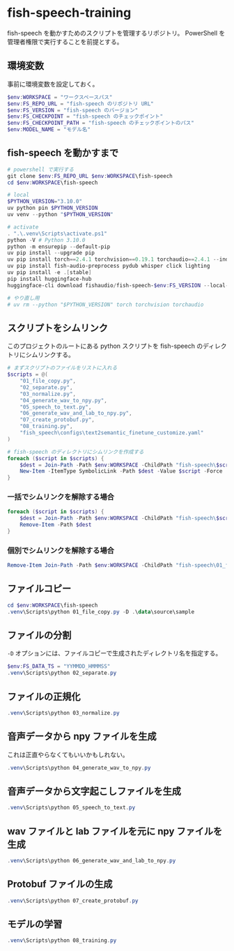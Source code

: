 # fish-speech-training

fish-speech を動かすためのスクリプトを管理するリポジトリ。
PowerShell を管理者権限で実行することを前提とする。

## 環境変数

事前に環境変数を設定しておく。

```powershell
$env:WORKSPACE = "ワークスペースパス"
$env:FS_REPO_URL = "fish-speech のリポジトリ URL"
$env:FS_VERSION = "fish-speech のバージョン"
$env:FS_CHECKPOINT = "fish-speech のチェックポイント"
$env:FS_CHECKPOINT_PATH = "fish-speech のチェックポイントのパス"
$env:MODEL_NAME = "モデル名"
```

## fish-speech を動かすまで

```powershell
# powershell で実行する
git clone $env:FS_REPO_URL $env:WORKSPACE\fish-speech
cd $env:WORKSPACE\fish-speech

# local
$PYTHON_VERSION="3.10.0"
uv python pin $PYTHON_VERSION
uv venv --python "$PYTHON_VERSION"

# activate
. ".\.venv\Scripts\activate.ps1"
python -V # Python 3.10.0
python -m ensurepip --default-pip
uv pip install --upgrade pip
uv pip install torch==2.4.1 torchvision==0.19.1 torchaudio==2.4.1 --index-url https://download.pytorch.org/whl/cu121
uv pip install fish-audio-preprocess pydub whisper click lighting
uv pip install -e .[stable]
pip install huggingface-hub
huggingface-cli download fishaudio/fish-speech-$env:FS_VERSION --local-dir $env:FS_CHECKPOINT

# やり直し用
# uv rm --python "$PYTHON_VERSION" torch torchvision torchaudio
```

## スクリプトをシムリンク

このプロジェクトのルートにある python スクリプトを fish-speech のディレクトリにシムリンクする。

```powershell
# まずスクリプトのファイルをリストに入れる
$scripts = @(
    "01_file_copy.py",
    "02_separate.py",
    "03_normalize.py",
    "04_generate_wav_to_npy.py",
    "05_speech_to_text.py",
    "06_generate_wav_and_lab_to_npy.py",
    "07_create_protobuf.py",
    "08_training.py",
    "fish_speech\configs\text2semantic_finetune_customize.yaml"
)

# fish-speech のディレクトリにシムリンクを作成する
foreach ($script in $scripts) {
    $dest = Join-Path -Path $env:WORKSPACE -ChildPath "fish-speech\$script"
    New-Item -ItemType SymbolicLink -Path $dest -Value $script -Force
}
```

### 一括でシムリンクを解除する場合

```powershell
foreach ($script in $scripts) {
    $dest = Join-Path -Path $env:WORKSPACE -ChildPath "fish-speech\$script"
    Remove-Item -Path $dest
}
```

### 個別でシムリンクを解除する場合

```powershell
Remove-Item Join-Path -Path $env:WORKSPACE -ChildPath "fish-speech\01_file_copy.py"
```

## ファイルコピー

```powershell
cd $env:WORKSPACE\fish-speech
.venv\Scripts\python 01_file_copy.py -D .\data\source\sample
```

## ファイルの分割

`-D` オプションには、ファイルコピーで生成されたディレクトリ名を指定する。

```powershell
$env:FS_DATA_TS = "YYMMDD_HMMMSS"
.venv\Scripts\python 02_separate.py
```

## ファイルの正規化

```powershell
.venv\Scripts\python 03_normalize.py
```

## 音声データから npy ファイルを生成

これは正直やらなくてもいいかもしれない。

```powershell
.venv\Scripts\python 04_generate_wav_to_npy.py
```

## 音声データから文字起こしファイルを生成

```powershell
.venv\Scripts\python 05_speech_to_text.py
```

## wav ファイルと lab ファイルを元に npy ファイルを生成

```powershell
.venv\Scripts\python 06_generate_wav_and_lab_to_npy.py
```

## Protobuf ファイルの生成

```powershell
.venv\Scripts\python 07_create_protobuf.py
```

## モデルの学習

```powershell
.venv\Scripts\python 08_training.py
```
